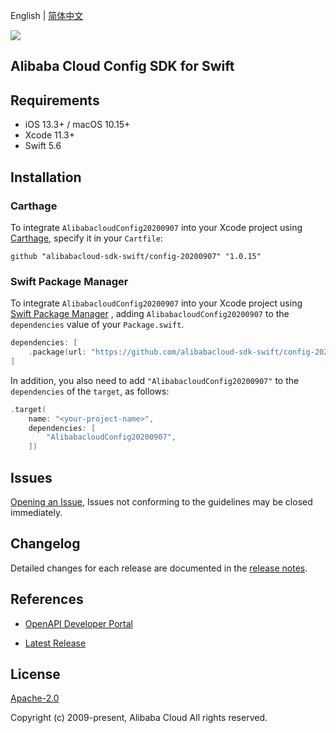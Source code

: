 English | [简体中文](README-CN.md)

![](https://aliyunsdk-pages.alicdn.com/icons/AlibabaCloud.svg)

## Alibaba Cloud Config SDK for Swift

## Requirements

- iOS 13.3+ / macOS 10.15+
- Xcode 11.3+
- Swift 5.6

## Installation

### Carthage

To integrate `AlibabacloudConfig20200907` into your Xcode project using [Carthage](https://github.com/Carthage/Carthage), specify it in your `Cartfile`:

```ogdl
github "alibabacloud-sdk-swift/config-20200907" "1.0.15"
```

### Swift Package Manager

To integrate `AlibabacloudConfig20200907` into your Xcode project using [Swift Package Manager](https://swift.org/package-manager/) , adding `AlibabacloudConfig20200907` to the `dependencies` value of your `Package.swift`.

```swift
dependencies: [
    .package(url: "https://github.com/alibabacloud-sdk-swift/config-20200907.git", from: "1.0.15")
]
```

In addition, you also need to add `"AlibabacloudConfig20200907"` to the `dependencies` of the `target`, as follows:

```swift
.target(
    name: "<your-project-name>",
    dependencies: [
        "AlibabacloudConfig20200907",
    ])
```

## Issues

[Opening an Issue](https://github.com/alibabacloud-sdk-swift/config-20200907/issues/new), Issues not conforming to the guidelines may be closed immediately.

## Changelog

Detailed changes for each release are documented in the [release notes](./ChangeLog.txt).

## References

* [OpenAPI Developer Portal](https://next.api.alibabacloud.com/home)
- [Latest Release](https://github.com/alibabacloud-sdk-swift/config-20200907)

## License

[Apache-2.0](http://www.apache.org/licenses/LICENSE-2.0)

Copyright (c) 2009-present, Alibaba Cloud All rights reserved.
